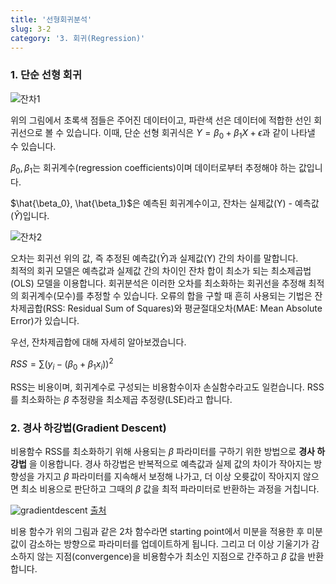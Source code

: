 ```yaml
---
title: '선형회귀분석'
slug: 3-2
category: '3. 회귀(Regression)'
---
```


### 1. 단순 선형 회귀

![잔차1](/machine-learning/3-2/residual1.png)

위의 그림에서 초록색 점들은 주어진 데이터이고, 파란색 선은 데이터에 적합한 선인 회귀선으로 볼 수 있습니다. 
이때,  단순 선형 회귀식은 ${Y = \beta_0 + \beta_1X + \epsilon}$과 같이 나타낼 수 있습니다. 

$\beta_0, \beta_1$는 회귀계수(regression coefficients)이며 데이터로부터 추정해야 하는 값입니다.

$\hat{\beta_0}, \hat{\beta_1}$은 예측된 회귀계수이고, 잔차는 실제값(Y) - 예측값($\hat{Y}$)입니다.

![잔차2](/machine-learning/3-2/residual2.png)

오차는 회귀선 위의 값, 즉 추정된 예측값($\hat{Y}$)과 실제값(Y) 간의 차이를 말합니다.  
최적의 회귀 모델은 예측값과 실제값 간의 차이인 잔차 합이 최소가 되는 최소제곱법(OLS) 모델을 이용합니다.
회귀분석은 이러한 오차를 최소화하는 회귀선을 추정해 최적의 회귀계수(모수)를 추정할 수 있습니다. 
오류의 합을 구할 때 흔히 사용되는 기법은 잔차제곱합(RSS: Residual Sum of Squares)와 평균절대오차(MAE: Mean Absolute Error)가 있습니다.


우선, 잔차제곱합에 대해 자세히 알아보겠습니다.

${RSS = \sum (y_i - (\beta_0 + \beta_1x_i))^2}$

RSS는 비용이며, 회귀계수로 구성되는 비용함수이자 손실함수라고도 일컫습니다. 
RSS를 최소화하는 $\beta$ 추정량을 최소제곱 추정량(LSE)라고 합니다.


### 2. 경사 하강법(Gradient Descent)

비용함수 RSS를 최소화하기 위해 사용되는 $\beta$ 파라미터를 구하기 위한 방법으로 **경사 하강법** 을 이용합니다.
경사 하강법은 반복적으로 예측값과 실제 값의 차이가 작아지는 방향성을 가지고 $\beta$ 파라미터를 지속해서 보정해 나가고, 더 이상 오륫값이 작아지지 않으면 최소 비용으로 판단하고 그때의 $\beta$ 값을 최적 파라미터로 반환하는 과정을 거칩니다.

![gradientdescent](/machine-learning/3-2/gradientdescent.png)
[출처](<https://bioinformaticsandme.tistory.com/125>)

비용 함수가 위의 그림과 같은 2차 함수라면 starting point에서 미분을 적용한 후 미분값이 감소하는 방향으로 파라미터를 업데이트하게 됩니다. 
그리고 더 이상 기울기가 감소하지 않는 지점(convergence)을 비용함수가 최소인 지점으로 간주하고 $\beta$ 값을 반환합니다.




